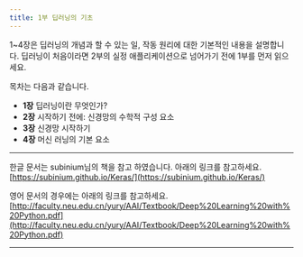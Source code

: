 ```yaml
---
title: 1부 딥러닝의 기초
---
```


1~4장은 딥러닝의 개념과 할 수 있는 일, 작동 원리에 대한 기본적인 내용을 설명합니다.
딥러닝이 처음이라면 2부의 실정 애플리케이션으로 넘어가기 전에 1부를 먼저 읽으세요.


목차는 다음과 같습니다.

- **1장** 딥러닝이란 무엇인가?
- **2장** 시작하기 전에: 신경망의 수학적 구성 요소
- **3장** 신경망 시작하기
- **4장** 머신 러닝의 기본 요소

---

한글 문서는 subinium님의 책을 참고 하였습니다.
아래의 링크를 참고하세요.  
[https://subinium.github.io/Keras/](https://subinium.github.io/Keras/)

영어 문서의 경우에는 아래의 링크를 참고하세요.
[http://faculty.neu.edu.cn/yury/AAI/Textbook/Deep%20Learning%20with%20Python.pdf](http://faculty.neu.edu.cn/yury/AAI/Textbook/Deep%20Learning%20with%20Python.pdf)

---
